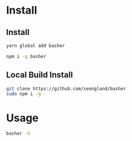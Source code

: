 # Install

## Install

```bash
yarn global add basher
```

```bash
npm i -g basher
```

## Local Build Install

```bash
git clone https://github.com/seongland/basher
sudo npm i -g
```

# Usage

```bash
basher -h
```
